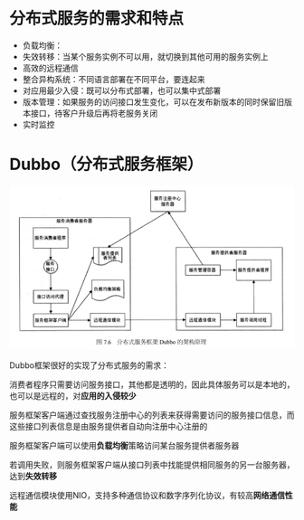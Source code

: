 # 分布式服务的需求和特点

* 负载均衡：
* 失效转移：当某个服务实例不可以用，就切换到其他可用的服务实例上
* 高效的远程通信
* 整合异构系统：不同语言部署在不同平台，要连起来
* 对应用最少入侵：既可以分布式部署，也可以集中式部署
* 版本管理：如果服务的访问接口发生变化，可以在发布新版本的同时保留旧版本接口，待客户升级后再将老服务关闭
* 实时监控

# Dubbo（分布式服务框架）

![](/assets/7.6.png)

Dubbo框架很好的实现了分布式服务的需求：

消费者程序只需要访问服务接口，其他都是透明的，因此具体服务可以是本地的，也可以是远程的，对**应用的入侵较少**

服务框架客户端通过查找服务注册中心的列表来获得需要访问的服务接口信息，而这些接口列表信息是由服务提供者自动向注册中心注册的

服务框架客户端可以使用**负载均衡**策略访问某台服务提供者服务器

若调用失败，则服务框架客户端从接口列表中找能提供相同服务的另一台服务器，达到**失效转移**

远程通信模块使用NIO，支持多种通信协议和数字序列化协议，有较高**网络通信性能**

